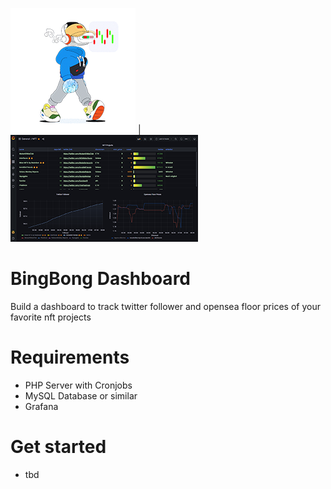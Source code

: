 ![](https://github.com/invisiblefeini/bingbongdashboard/blob/main/images/chartfriend.png)  |  ![](https://github.com/invisiblefeini/bingbongdashboard/blob/main/images/dashboard.png)

# BingBong Dashboard
Build a dashboard to track twitter follower and opensea floor prices of your favorite nft projects

# Requirements
- PHP Server with Cronjobs
- MySQL Database or similar
- Grafana

# Get started
- tbd
